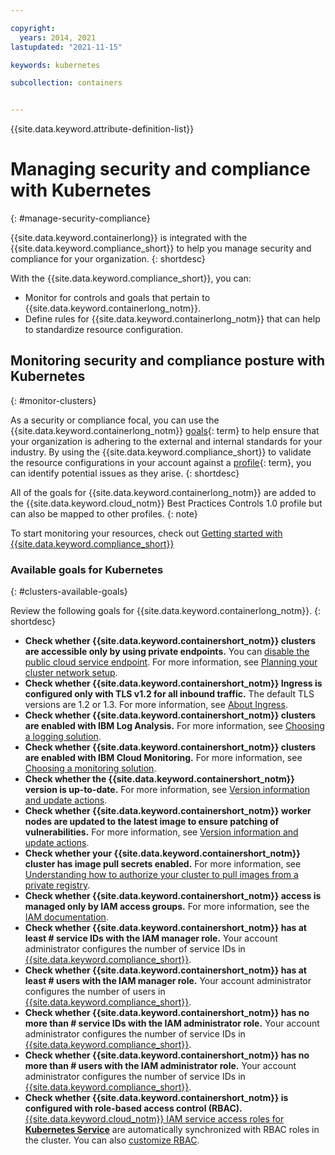 ```yaml
---

copyright: 
  years: 2014, 2021
lastupdated: "2021-11-15"

keywords: kubernetes

subcollection: containers


---
```


{{site.data.keyword.attribute-definition-list}}


# Managing security and compliance with Kubernetes
{: #manage-security-compliance}

{{site.data.keyword.containerlong}} is integrated with the {{site.data.keyword.compliance_short}} to help you manage security and compliance for your organization.
{: shortdesc}

With the {{site.data.keyword.compliance_short}}, you can:

* Monitor for controls and goals that pertain to {{site.data.keyword.containerlong_notm}}.
* Define rules for {{site.data.keyword.containerlong_notm}} that can help to standardize resource configuration.

## Monitoring security and compliance posture with Kubernetes
{: #monitor-clusters}

As a security or compliance focal, you can use the {{site.data.keyword.containerlong_notm}} [goals](#x2117978){: term} to help ensure that your organization is adhering to the external and internal standards for your industry. By using the {{site.data.keyword.compliance_short}} to validate the resource configurations in your account against a [profile](#x2034950){: term}, you can identify potential issues as they arise.
{: shortdesc}

All of the goals for {{site.data.keyword.containerlong_notm}} are added to the {{site.data.keyword.cloud_notm}} Best Practices Controls 1.0 profile but can also be mapped to other profiles.
{: note}

To start monitoring your resources, check out [Getting started with {{site.data.keyword.compliance_short}}](/docs/security-compliance?topic=security-compliance-getting-started)

### Available goals for Kubernetes
{: #clusters-available-goals}

Review the following goals for {{site.data.keyword.containerlong_notm}}.
{: shortdesc}


- **Check whether {{site.data.keyword.containershort_notm}} clusters are accessible only by using private endpoints.** You can [disable the public cloud service endpoint](/docs/containers?topic=containers-cs_network_cluster#disable-public-se). For more information, see [Planning your cluster network setup](/docs/containers?topic=containers-plan_clusters).
- **Check whether {{site.data.keyword.containershort_notm}} Ingress is configured only with TLS v1.2 for all inbound traffic.** The default TLS versions are 1.2 or 1.3. For more information, see [About Ingress](/docs/containers?topic=containers-ingress-about).
- **Check whether {{site.data.keyword.containershort_notm}} clusters are enabled with IBM Log Analysis.** For more information, see [Choosing a logging solution](/docs/containers?topic=containers-health#logging_overview).
- **Check whether {{site.data.keyword.containershort_notm}} clusters are enabled with IBM Cloud Monitoring.** For more information, see [Choosing a monitoring solution](/docs/containers?topic=containers-health-monitor#view_metrics).
- **Check whether the {{site.data.keyword.containershort_notm}} version is up-to-date.** For more information, see [Version information and update actions](/docs/containers?topic=containers-cs_versions).
- **Check whether {{site.data.keyword.containershort_notm}} worker nodes are updated to the latest image to ensure patching of vulnerabilities.** For more information, see [Version information and update actions](/docs/containers?topic=containers-cs_versions).
- **Check whether your {{site.data.keyword.containershort_notm}} cluster has image pull secrets enabled.** For more information, see [Understanding how to authorize your cluster to pull images from a private registry](/docs/containers?topic=containers-registry#cluster_registry_auth).
- **Check whether {{site.data.keyword.containershort_notm}} access is managed only by IAM access groups.** For more information, see the [IAM documentation](/docs/account?topic=account-groups).
- **Check whether {{site.data.keyword.containershort_notm}} has at least # service IDs with the IAM manager role.** Your account administrator configures the number of service IDs in [{{site.data.keyword.compliance_short}}](/docs/security-compliance?topic=security-compliance-custom-goals).
- **Check whether {{site.data.keyword.containershort_notm}} has at least # users with the IAM manager role.** Your account administrator configures the number of users in [{{site.data.keyword.compliance_short}}](/docs/security-compliance?topic=security-compliance-custom-goals).
- **Check whether {{site.data.keyword.containershort_notm}} has no more than # service IDs with the IAM administrator role.** Your account administrator configures the number of service IDs in [{{site.data.keyword.compliance_short}}](/docs/security-compliance?topic=security-compliance-custom-goals).
- **Check whether {{site.data.keyword.containershort_notm}} has no more than # users with the IAM administrator role.** Your account administrator configures the number of service IDs in [{{site.data.keyword.compliance_short}}](/docs/security-compliance?topic=security-compliance-custom-goals).
- **Check whether {{site.data.keyword.containershort_notm}} is configured with role-based access control (RBAC).** [{{site.data.keyword.cloud_notm}} IAM service access roles for **Kubernetes Service**](/docs/containers?topic=containers-access_reference#service) are automatically synchronized with RBAC roles in the cluster. You can also [customize RBAC](/docs/containers?topic=containers-access-overview).





